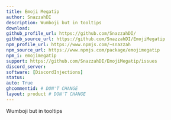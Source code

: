 ```yaml
---
title: Emoji Megatip
author: SnazzahDI
description: Wumboji but in tooltips
download:
github_profile_url: https://github.com/SnazzahDI/
github_source_url: https://github.com/SnazzahDI/EmojiMegatip
npm_profile_url: https://www.npmjs.com/~snazzah
npm_source_url: https://www.npmjs.com/package/emojimegatip
npm_i: emojimegatip
support: https://github.com/SnazzahDI/EmojiMegatip/issues
discord_server:
software: [DiscordInjections]
status:
auto: True
ghcommentid: # DON'T CHANGE
layout: product # DON'T CHANGE
---
```

Wumboji but in tooltips